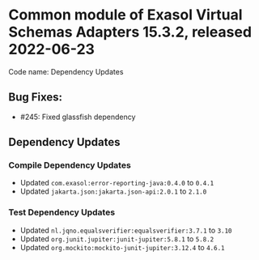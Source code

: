 # Common module of Exasol Virtual Schemas Adapters 15.3.2, released 2022-06-23

Code name: Dependency Updates

## Bug Fixes:

* #245: Fixed glassfish dependency

## Dependency Updates

### Compile Dependency Updates

* Updated `com.exasol:error-reporting-java:0.4.0` to `0.4.1`
* Updated `jakarta.json:jakarta.json-api:2.0.1` to `2.1.0`

### Test Dependency Updates

* Updated `nl.jqno.equalsverifier:equalsverifier:3.7.1` to `3.10`
* Updated `org.junit.jupiter:junit-jupiter:5.8.1` to `5.8.2`
* Updated `org.mockito:mockito-junit-jupiter:3.12.4` to `4.6.1`
